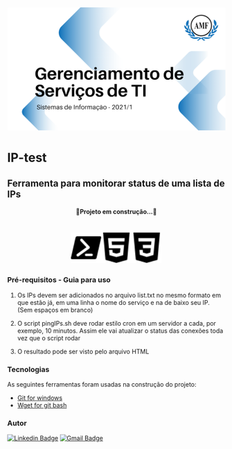 <h1 align="center">
<img alt="Logo do repositório incluindo o nome da disciplina, logo da AMF e o semestre
2021/1 " src="capaGit.png" width="650px">
</h1>

# IP-test

## Ferramenta para monitorar status de uma lista de IPs

<h4 align="center">🚧Projeto em construção...🚧</h4>
<h1 align="center">
<img alt="Logo do repositório incluindo o nome da disciplina, logo da AMF e o semestre
2021/1 " src="powershell.svg" width="70px"><img alt="Logo do repositório incluindo o nome da disciplina, logo da AMF e o semestre
2021/1 " src="html5.svg" width="70px"><img alt="Logo do repositório incluindo o nome da disciplina, logo da AMF e o semestre
2021/1 " src="css3.svg" width="70px">
</h1>

### Pré-requisitos - Guia para uso

1. Os IPs devem ser adicionados no arquivo list.txt no mesmo formato em que estão já, em uma linha o nome do serviço e na de baixo seu IP. (Sem espaços em branco)

2. O script pingIPs.sh deve rodar estilo cron em um servidor a cada, por exemplo, 10 minutos. Assim ele vai atualizar o status das conexões toda vez que o script rodar

3. O resultado pode ser visto pelo arquivo HTML

### Tecnologias
As seguintes ferramentas foram usadas na construção do projeto:
- [Git for windows](https://git-scm.com/downloads/)
- [Wget for git bash](https://eternallybored.org/misc/wget/)

### Autor


[![Linkedin Badge](https://img.shields.io/badge/-Carlos-blue?style=flat-square&logo=Linkedin&logoColor=white&link=https://www.linkedin.com/in/carlos-schumacher/)](https://www.linkedin.com/in/carlos-schumacher/) 
[![Gmail Badge](https://img.shields.io/badge/-carlosdu.carloseduardo@gmail.com-c14438?style=flat-square&logo=Gmail&logoColor=white&link=mailto:carlosdu.carloseduardo@gmail.com)](mailto:carlosdu.carloseduardo@gmail.com)
